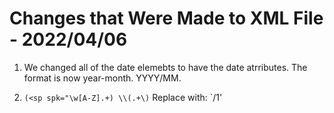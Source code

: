 # Changes that Were Made to XML File - 2022/04/06

1. We changed all of the date elemebts to have the date atrributes. The format is now year-month. YYYY/MM.

2. `(<sp spk="\w[A-Z].+) \\(.+\)` Replace with: `/1'
